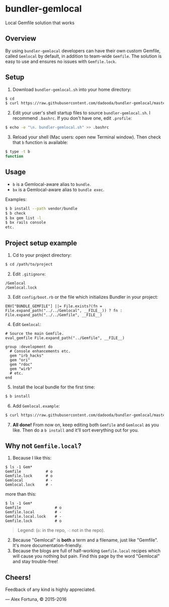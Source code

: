 bundler-gemlocal
================

Local Gemfile solution that works

Overview
--------

By using `bundler-gemlocal` developers can have their own custom Gemfile, called `Gemlocal` by default, in addition to team-wide `Gemfile`. The solution is easy to use and ensures no issues with `Gemfile.lock`.

Setup
-----

1. Download `bundler-gemlocal.sh` into your home directory:

  ```sh
  $ cd
  $ curl https://raw.githubusercontent.com/dadooda/bundler-gemlocal/master/bundler-gemlocal.sh -O
  ```

2. Edit your user's shell startup files to source `bundler-gemlocal.sh`. I recommend `.bashrc`. If you don't have one, edit `.profile`:

  ```sh
  $ echo -e "\n. bundler-gemlocal.sh" >> .bashrc
  ```

3. Reload your shell (Mac users: open new Terminal window). Then check that `b` function is available:

  ```sh
  $ type -t b
  function
  ```

Usage
-----

* `b` is a Gemlocal-aware alias to `bundle`.
* `bx` is a Gemlocal-aware alias to `bundle exec`.

Examples:

```sh
$ b install --path vendor/bundle
$ b check
$ bx gem list -l
$ bx rails console
etc.
```

Project setup example
---------------------

1. Cd to your project directory:

  ```sh
  $ cd /path/to/project
  ```

2. Edit `.gitignore`:

  ```
  /Gemlocal
  /Gemlocal.lock 
  ```

3. Edit `config/boot.rb` or the file which initializes Bundler in your project:

  ```
  ENV["BUNDLE_GEMFILE"] ||= File.exists?(fn = File.expand_path("../../Gemlocal", __FILE__)) ? fn : File.expand_path("../../Gemfile", __FILE__)
  ```

4. Edit `Gemlocal`:

  ```
  # Source the main Gemfile.
  eval_gemfile File.expand_path("../Gemfile", __FILE__)

  group :development do
    # Console enhancements etc.
    gem "irb_hacks"
    gem "ori"
    gem "rdoc"
    gem "wirb"
    # etc.
  end
  ```

5. Install the local bundle for the first time:

  ```sh
  $ b install
  ```

6. Add `Gemlocal.example`:

  ```sh
  $ curl https://raw.githubusercontent.com/dadooda/bundler-gemlocal/master/Gemlocal.example -O
  ```

7. **All done!** From now on, keep editing both `Gemfile` and `Gemlocal` as you like. Then do a `b install` and it'll sort everything out for you.


Why not `Gemfile.local`?
------------------------

1. Because I like this:

  ```
  $ ls -1 Gem*
  Gemfile           # o
  Gemfile.lock      # o
  Gemlocal          # -
  Gemlocal.lock     # -
  ```

  more than this:

  ```
  $ ls -1 Gem*
  Gemfile               # o
  Gemfile.local         # -
  Gemfile.local.lock    # -
  Gemfile.lock          # o
  ```

  > Legend: (`o`: in the repo, `-`: not in the repo).

2. Because "Gemlocal" is **both** a term and a filename, just like "Gemfile". It's more documentation-friendly.
3. Because the blogs are full of half-working `Gemfile.local` recipes which will cause you nothing but pain. Find this page by the word "Gemlocal" and stay trouble-free!

Cheers!
-------

Feedback of any kind is highly appreciated.

&mdash; Alex Fortuna, &copy; 2015-2016
